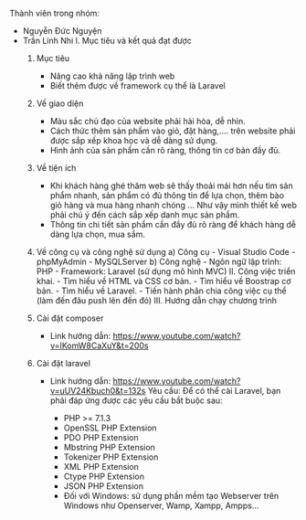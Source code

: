 Thành viên trong nhóm:
- Nguyễn Đức Nguyện
- Trần Linh Nhi
I. Mục tiêu và kết quả đạt được
    1. Mục tiêu
       - Nâng cao khả năng lập trình web
       - Biết thêm được về framework cụ thể là Laravel
      
    2. Về giao diện
       - Màu sắc chủ đạo của website phải hài hòa, dễ nhìn.
       - Cách thức thêm sản phẩm vào giỏ, đặt hàng,.... trên website phải được sắp xếp khoa học và dễ dàng sử dụng.
       - Hình ảnh của sản phẩm cần rõ ràng, thông tin cơ bản đầy đủ.

    3. Về tiện ích
       - Khi khách hàng ghé thăm web sẽ thấy thoải mái hơn nếu tìm sản phẩm nhanh, sản phẩm có đủ thông tin để lựa chọn, thêm bào giỏ hàng và mua hàng nhanh chóng … Như vậy mình thiết kế web phải chú ý đến cách sắp xếp danh mục sản phẩm.
       - Thông tin chi tiết sản phẩm cần đầy đủ rõ ràng để khách hàng dễ dàng lựa chọn, mua sắm.

    4. Về công cụ và công nghệ sử dụng
       a) Công cụ
            - Visual Studio Code
            - phpMyAdmin
            - MySQLServer
       b) Công nghệ
            - Ngôn ngữ lập trình: PHP
            - Framework: Laravel (sử dụng mô hình MVC)
  II. Công việc triển khai.
            - Tìm hiểu về HTML và CSS cơ bản.
            - Tìm hiểu về Boostrap cơ bản.
            - Tìm hiểu về Laravel.
            - Tiến hành phân chia công việc cụ thể (làm đến đâu push lên đến đó)
  III. Hướng dẫn chạy chương trình
    1. Cài đặt composer
       - Link hướng dẫn: https://www.youtube.com/watch?v=IKomW8CaXuY&t=200s
    3. Cài đặt laravel
       - Link hướng dẫn: https://www.youtube.com/watch?v=uUV24Kbuch0&t=132s
         Yêu cầu:
         Để có thể cài Laravel, bạn phải đáp ứng được các yêu cầu bắt buộc sau:

            - PHP >= 7.1.3
            - OpenSSL PHP Extension
            - PDO PHP Extension
            - Mbstring PHP Extension
            - Tokenizer PHP Extension
            - XML PHP Extension
            - Ctype PHP Extension
            - JSON PHP Extension
            - Đối với Windows: sử dụng phần mềm tạo Webserver trên Windows như Openserver, Wamp, Xampp, Ampps… 
   
